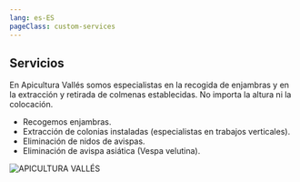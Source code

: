 ```yaml
---
lang: es-ES
pageClass: custom-services
---
```


## Servicios

En Apicultura Vallés somos especialistas en la recogida de enjambras y en la extracción y retirada de colmenas establecidas. No importa la altura ni la colocación.

- Recogemos enjambras.
- Extracción de colonias instaladas (especialistas en trabajos verticales).
- Eliminación de nidos de avispas.
- Eliminación de avispa asiática (Vespa velutina).

![APICULTURA VALLÉS](/img/St_fost_c_web-compressor-233x300.jpeg)